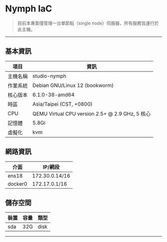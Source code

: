 # Nymph IaC

> 目前本專案僅管理一台單節點（single node）伺服器，所有服務皆運行於此主機。

---

## 基本資訊

| 項目     | 資訊                                            |
| -------- | ----------------------------------------------- |
| 主機名稱 | studio-nymph                                    |
| 作業系統 | Debian GNU/Linux 12 (bookworm)                  |
| 核心版本 | 6.1.0-38-amd64                                  |
| 時區     | Asia/Taipei (CST, +0800)                        |
| CPU      | QEMU Virtual CPU version 2.5+ @ 2.9 GHz, 5 核心 |
| 記憶體   | 5.8Gi                                           |
| 虛擬化   | kvm                                             |

## 網路資訊

| 介面    | IP/網段        |
| ------- | -------------- |
| ens18   | 172.30.0.14/16 |
| docker0 | 172.17.0.1/16  |

## 儲存空間

| 裝置 | 容量 | 類型 |
| ---- | ---- | ---- |
| sda  | 32G  | disk |

---
